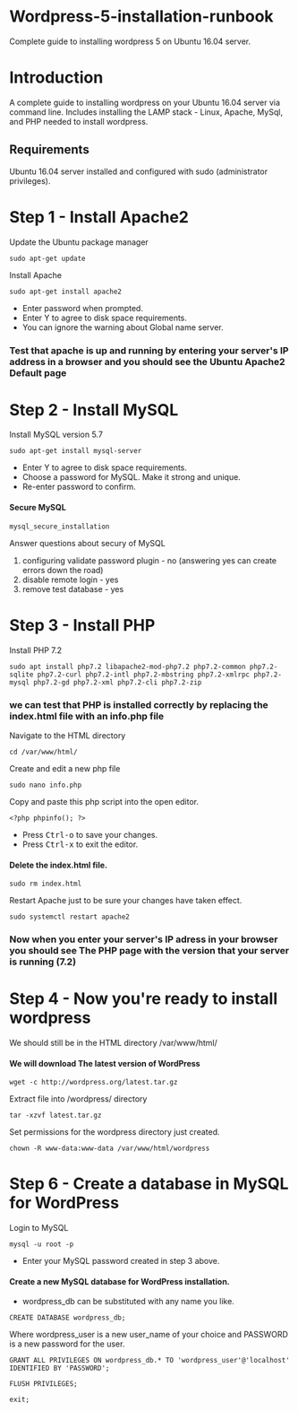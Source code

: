 # Wordpress-5-installation-runbook
Complete guide to installing wordpress 5 on Ubuntu 16.04 server.
# Introduction 
A complete guide to installing wordpress on your Ubuntu 16.04 server via command line. 
Includes installing the LAMP stack - Linux, Apache, MySql, and PHP needed to install wordpress.
## Requirements 
Ubuntu 16.04 server installed and configured with sudo (administrator privileges).

# Step 1 - Install Apache2 
Update the Ubuntu package manager
```
sudo apt-get update
```
Install Apache
```
sudo apt-get install apache2
```
* Enter password when prompted.
* Enter Y to agree to disk space requirements.
* You can ignore the warning about Global name server.
### Test that apache is up and running by entering your server's IP address in a browser and you should see the Ubuntu Apache2 Default page ###
# Step 2 - Install MySQL #
Install MySQL version 5.7
```
sudo apt-get install mysql-server
```
* Enter Y to agree to disk space requirements.
* Choose a password for MySQL. Make it strong and unique.
* Re-enter password to confirm.
#### Secure MySQL
```
mysql_secure_installation
```
Answer questions about secury of MySQL
1. configuring validate password plugin - no (answering yes can create errors down the road)
2. disable remote login - yes
3. remove test database - yes
# Step 3 - Install PHP 
Install PHP 7.2
```
sudo apt install php7.2 libapache2-mod-php7.2 php7.2-common php7.2-sqlite php7.2-curl php7.2-intl php7.2-mbstring php7.2-xmlrpc php7.2-mysql php7.2-gd php7.2-xml php7.2-cli php7.2-zip
```
### we can test that PHP is installed correctly by replacing the index.html file with an info.php file 
Navigate to the HTML directory
```
cd /var/www/html/
```
Create and edit a new php file
```
sudo nano info.php
```
Copy and paste this php script into the open editor.
```
<?php phpinfo(); ?>
```
* Press <kbd>Ctrl-o</kbd> to save your changes.
* Press <kbd>Ctrl-x</kbd> to exit the editor.
#### Delete the index.html file.
```
sudo rm index.html
```
Restart Apache just to be sure your changes have taken effect.
```
sudo systemctl restart apache2
```
### Now when you enter your server's IP adress in your browser you should see The PHP page with the version that your server is running (7.2) 
# Step 4 - Now you're ready to install wordpress
We should still be in the HTML directory /var/www/html/
#### We will download The latest version of WordPress
```
wget -c http://wordpress.org/latest.tar.gz
```
Extract file into /wordpress/ directory
```
tar -xzvf latest.tar.gz
```
Set permissions for the wordpress directory just created.
```
chown -R www-data:www-data /var/www/html/wordpress
```
# Step 6 - Create a database in MySQL for WordPress
Login to MySQL
```
mysql -u root -p
```
* Enter your MySQL password created in step 3 above.
#### Create a new MySQL database for WordPress installation.
* wordpress_db can be substituted with any name you like.
```
CREATE DATABASE wordpress_db;
```
Where wordpress_user is a new user_name of your choice and PASSWORD is a new password for the user.
```
GRANT ALL PRIVILEGES ON wordpress_db.* TO 'wordpress_user'@'localhost' IDENTIFIED BY 'PASSWORD';
```
```
FLUSH PRIVILEGES;
```
```
exit;
```



